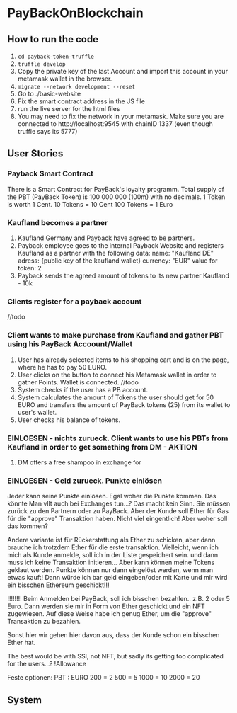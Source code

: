 # PayBackOnBlockchain

## How to run the code
1. ```cd payback-token-truffle```
2. ```truffle develop```
3. Copy the private key of the last Account and import this account in your metamask wallet in the browser.
3. ```migrate --network development --reset```
4. Go to ./basic-website
5. Fix the smart contract address in the JS file
6. run the live server for the html files
7. You may need to fix the network in your metamask. Make sure you are connected to http://localhost:9545 with chainID 1337 (even though truffle says its 5777)

## User Stories
### Payback Smart Contract
There is a Smart Contract for PayBack's loyalty programm. Total supply of the PBT (PayBack Token) is 100 000 000 (100m) with no decimals.
1 Token is worth 1 Cent.
10 Tokens = 10 Cent
100 Tokens = 1 Euro



### Kaufland becomes a partner
1. Kaufland Germany and Payback have agreed to be partners.
2. Payback employee goes to the internal Payback Website and registers Kaufland as a partner with the following data:
name: "Kaufland DE"
adress: {public key of the kaufland wallet}
currency: "EUR"
value for token: 2
3. Payback sends the agreed amount of tokens to its new partner Kaufland - 10k

### Clients register for a payback account
//todo

### Client wants to make purchase from Kaufland and gather PBT using his PayBack Accoount/Wallet
1. User has already selected items to his shopping cart and is on the page, where he has to pay 50 EURO.
2. User clicks on the button to connect his Metamask wallet in order to gather Points. Wallet is connected.
//todo
3. System checks if the user has a PB account.
4. System calculates the amount of Tokens the user should get for 50 EURO and transfers the amount of PayBack tokens (25) from its wallet to user's wallet.
5. User checks his balance of tokens.

### EINLOESEN - nichts zurueck. Client wants to use his PBTs from Kaufland in order to get something from DM - AKTION
1. DM offers a free shampoo in exchange for 

### EINLOESEN - Geld zurueck. Punkte einlösen
Jeder kann seine Punkte einlösen. Egal woher die Punkte kommen. Das könnte Man vllt auch bei Exchanges tun...? Das macht kein Sinn. Sie müssen zurück zu den Partnern oder zu PayBack.
Aber der Kunde soll Ether für Gas für die "approve" Transaktion haben. Nicht viel eingentlich! Aber woher soll das kommen?

Andere variante ist für Rückerstattung als Ether zu schicken, aber dann brauche ich trotzdem Ether für die erste transaktion.
Vielleicht, wenn ich mich als Kunde anmelde, soll ich in der Liste gespeichert sein. und dann muss ich keine Transaktion initieren... Aber kann können meine Tokens geklaut werden.
Punkte können nur dann eingelöst werden, wenn man etwas kauft!
Dann würde ich bar geld eingeben/oder mit Karte und mir wird ein bisschen Ethereum geschickt!!!

!!!!!!!!
Beim Anmelden bei PayBack, soll ich bisschen bezahlen.. z.B. 2 oder 5 Euro.
Dann werden sie mir in Form von Ether geschickt und ein NFT zugewiesen.
Auf diese Weise habe ich genug Ether, um die "approve" Transaktion zu bezahlen.

Sonst hier wir gehen hier davon aus, dass der Kunde schon ein bisschen Ether hat.

The best would be with SSI, not NFT, but sadly its getting too complicated for the users...?
!Allowance


Feste optionen:
PBT : EURO
200 = 2
500 = 5
1000 = 10
2000 = 20

## System
